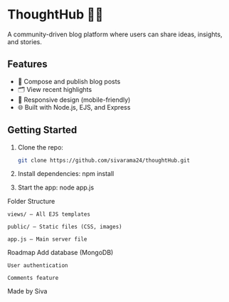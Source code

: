 # ThoughtHub 🧠📝

A community-driven blog platform where users can share ideas, insights, and stories.

## Features

- 📄 Compose and publish blog posts
- 🗂️ View recent highlights
- 📱 Responsive design (mobile-friendly)
- 🌐 Built with Node.js, EJS, and Express

## Getting Started

1. Clone the repo:
   ```bash
   git clone https://github.com/sivarama24/thoughtHub.git

2. Install dependencies:
    npm install

3. Start the app:
    node app.js

Folder Structure

    views/ – All EJS templates

    public/ – Static files (CSS, images)

    app.js – Main server file

Roadmap
    Add database (MongoDB)

    User authentication

    Comments feature

Made by Siva